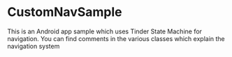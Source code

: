 # CustomNavSample

This is an Android app sample which uses Tinder State Machine for navigation.
You can find comments in the various classes which explain the navigation system
